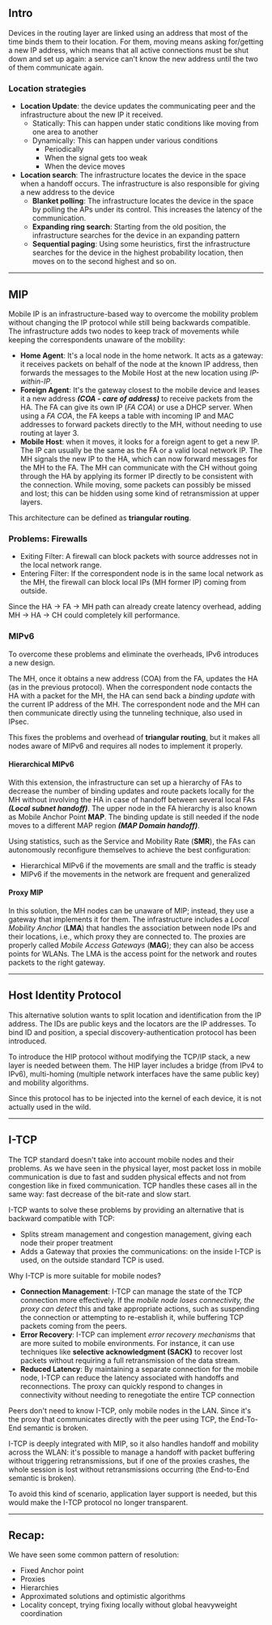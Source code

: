 ## Intro
Devices in the routing layer are linked using an address that most of the time binds them to their location. For them, moving means asking for/getting a new IP address, which means that all active connections must be shut down and set up again: a service can't know the new address until the two of them communicate again.
### Location strategies
- **Location Update**: the device updates the communicating peer and the infrastructure about the new IP it received.
	- Statically: This can happen under static conditions like moving from one area to another
	- Dynamically: This can happen under various conditions
		- Periodically
		- When the signal gets too weak
		- When the device moves
- **Location search**: The infrastructure locates the device in the space when a handoff occurs. The infrastructure is also responsible for giving a new address to the device
	- **Blanket polling**: The infrastructure locates the device in the space by polling the APs under its control. This increases the latency of the communication.
	- **Expanding ring search**: Starting from the old position, the infrastructure searches for the device in an expanding pattern
	- **Sequential paging**: Using some heuristics, first the infrastructure searches for the device in the highest probability location, then moves on to the second highest and so on.
____________
## MIP
Mobile IP is an infrastructure-based way to overcome the mobility problem without changing the IP protocol while still being backwards compatible. The infrastructure adds two nodes to keep track of movements while keeping the correspondents unaware of the mobility:

- **Home Agent**: It's a local node in the home network. It acts as a gateway: it receives packets on behalf of the node at the known IP address, then forwards the messages to the Mobile Host at the new location using *IP-within-IP*.
- **Foreign Agent**: It's the gateway closest to the mobile device and leases it a new address ***(COA - care of address)*** to receive packets from the HA. The FA can give its own IP (*FA COA*) or use a DHCP server. When using a *FA COA*, the FA keeps a table with incoming IP and MAC addresses to forward packets directly to the MH, without needing to use routing at layer 3.
- **Mobile Host**: when it moves, it looks for a foreign agent to get a new IP. The IP can usually be the same as the FA or a valid local network IP. The MH signals the new IP to the HA, which can now forward messages for the MH to the FA. The MH can communicate with the CH without going through the HA by applying its former IP directly to be consistent with the connection. While moving, some packets can possibly be missed and lost; this can be hidden using some kind of retransmission at upper layers.

This architecture can be defined as **triangular routing**.
### Problems: Firewalls
- Exiting Filter: A firewall can block packets with source addresses not in the local network range.
- Entering Filter: If the correspondent node is in the same local network as the MH, the firewall can block local IPs (MH former IP) coming from outside.

Since the HA → FA → MH path can already create latency overhead, adding MH → HA → CH could completely kill performance.
### MIPv6
To overcome these problems and eliminate the overheads, IPv6 introduces a new design.

The MH, once it obtains a new address (COA) from the FA, updates the HA (as in the previous protocol). When the correspondent node contacts the HA with a packet for the MH, the HA can send back a *binding update* with the current IP address of the MH. The correspondent node and the MH can then communicate directly using the tunneling technique, also used in IPsec.

This fixes the problems and overhead of **triangular routing**, but it makes all nodes aware of MIPv6 and requires all nodes to implement it properly.
#### Hierarchical MIPv6
With this extension, the infrastructure can set up a hierarchy of FAs to decrease the number of binding updates and route packets locally for the MH without involving the HA in case of handoff between several local FAs ***(Local subnet handoff)***. The upper node in the FA hierarchy is also known as Mobile Anchor Point **MAP**. The binding update is still needed if the node moves to a different MAP region ***(MAP Domain handoff)***.

Using statistics, such as the Service and Mobility Rate (**SMR**), the FAs can autonomously reconfigure themselves to achieve the best configuration:
- Hierarchical MIPv6 if the movements are small and the traffic is steady
- MIPv6 if the movements in the network are frequent and generalized
#### Proxy MIP
In this solution, the MH nodes can be unaware of MIP; instead, they use a gateway that implements it for them. The infrastructure includes a *Local Mobility Anchor* (**LMA**) that handles the association between node IPs and their locations, i.e., which proxy they are connected to. The proxies are properly called *Mobile Access Gateways* (**MAG**); they can also be access points for WLANs. The LMA is the access point for the network and routes packets to the right gateway.
_____________
## Host Identity Protocol
This alternative solution wants to split location and identification from the IP address. The IDs are public keys and the locators are the IP addresses. To bind ID and position, a special discovery-authentication protocol has been introduced.

To introduce the HIP protocol without modifying the TCP/IP stack, a new layer is needed between them. The HIP layer includes a bridge (from IPv4 to IPv6), multi-homing (multiple network interfaces have the same public key) and mobility algorithms.

Since this protocol has to be injected into the kernel of each device, it is not actually used in the wild.
____________________________________
## I-TCP

The TCP standard doesn't take into account mobile nodes and their problems. As we have seen in the physical layer, most packet loss in mobile communication is due to fast and sudden physical effects and not from congestion like in fixed communication. TCP handles these cases all in the same way: fast decrease of the bit-rate and slow start.

I-TCP wants to solve these problems by providing an alternative that is backward compatible with TCP:

- Splits stream management and congestion management, giving each node their proper treatment
- Adds a Gateway that proxies the communications: on the inside I-TCP is used, on the outside standard TCP is used.

Why I-TCP is more suitable for mobile nodes?
- **Connection Management**: I-TCP can manage the state of the TCP connection more effectively. If the *mobile node loses connectivity, the proxy can detect* this and take appropriate actions, such as suspending the connection or attempting to re-establish it, while buffering TCP packets coming from the peers.
- **Error Recovery**: I-TCP can implement *error recovery mechanisms* that are more suited to mobile environments. For instance, it can use techniques like **selective acknowledgment (SACK)** to recover lost packets without requiring a full retransmission of the data stream.
- **Reduced Latency**: By maintaining a separate connection for the mobile node, I-TCP can reduce the latency associated with handoffs and reconnections. The proxy can quickly respond to changes in connectivity without needing to renegotiate the entire TCP connection

Peers don't need to know I-TCP, only mobile nodes in the LAN. Since it's the proxy that communicates directly with the peer using TCP, the End-To-End semantic is broken.

I-TCP is deeply integrated with MIP, so it also handles handoff and mobility across the WLAN: it's possible to manage a handoff with packet buffering without triggering retransmissions, but if one of the proxies crashes, the whole session is lost without retransmissions occurring (the End-to-End semantic is broken).

To avoid this kind of scenario, application layer support is needed, but this would make the I-TCP protocol no longer transparent.
____________
## Recap:
We have seen some common pattern of resolution:
- Fixed Anchor point
- Proxies
- Hierarchies
- Approximated solutions and optimistic algorithms
- Locality concept, trying fixing locally without global heavyweight coordination

